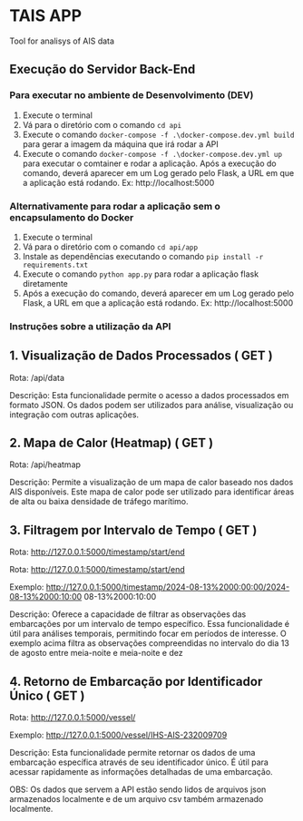 # TAIS APP
Tool for analisys of AIS data

## Execução do Servidor Back-End

### Para executar no ambiente de Desenvolvimento (DEV)

1. Execute o terminal
2. Vá para o diretório com o comando ```cd api ```
3. Execute o comando ```docker-compose -f .\docker-compose.dev.yml build``` para gerar a imagem da máquina que irá rodar a API
4. Execute o comando  ```docker-compose -f .\docker-compose.dev.yml up``` para executar o comtainer e rodar a aplicação. Após a execução do comando, deverá aparecer em um Log gerado pelo Flask, a URL em que a aplicação está rodando. Ex: http://localhost:5000

### Alternativamente para rodar a aplicação sem o encapsulamento do Docker

1. Execute o terminal
2. Vá para o diretório com o comando ```cd api/app ```
3. Instale as dependências executando o comando ```pip install -r requirements.txt```
4. Execute o comando ```python app.py``` para rodar a aplicação flask diretamente
5. Após a execução do comando, deverá aparecer em um Log gerado pelo Flask, a URL em que a aplicação está rodando. Ex: http://localhost:5000

### Instruções sobre a utilização da API

## 1. Visualização de Dados Processados ( GET )
 Rota: /api/data

 Descrição: Esta funcionalidade permite o acesso a dados processados em formato 
JSON. Os dados podem ser utilizados para análise, visualização ou integração com 
outras aplicações.

## 2. Mapa de Calor (Heatmap) ( GET )
 Rota: /api/heatmap

 Descrição: Permite a visualização de um mapa de calor baseado nos dados AIS 
disponíveis. Este mapa de calor pode ser utilizado para identificar áreas de alta ou 
baixa densidade de tráfego marítimo.

## 3. Filtragem por Intervalo de Tempo ( GET )
 Rota: http://127.0.0.1:5000/timestamp/start/end

 Rota: <http://127.0.0.1:5000/timestamp/start/end>

 Exemplo: <http://127.0.0.1:5000/timestamp/2024-08-13%2000:00:00/2024-08-13%2000:10:00>
08-13%2000:10:00
   
 Descrição: Oferece a capacidade de filtrar as observações das embarcações por um 
intervalo de tempo específico. Essa funcionalidade é útil para análises temporais, 
permitindo focar em períodos de interesse. O exemplo acima filtra as observações 
compreendidas no intervalo do dia 13 de agosto entre meia-noite e meia-noite e dez

## 4. Retorno de Embarcação por Identificador Único ( GET )
 Rota: http://127.0.0.1:5000/vessel/<identifier>
 
 Exemplo: http://127.0.0.1:5000/vessel/IHS-AIS-232009709
 
 Descrição: Esta funcionalidade permite retornar os dados de uma embarcação 
específica através de seu identificador único. É útil para acessar rapidamente as 
informações detalhadas de uma embarcação.

OBS: Os dados que servem a API estão sendo lidos de arquivos json armazenados localmente e de um arquivo csv também armazenado localmente.




